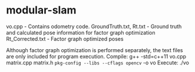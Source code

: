 # modular-slam
vo.cpp - Contains odometry code.
GroundTruth.txt, Rt.txt - Ground truth and calculated pose information for factor graph optimization
Rt_Corrected.txt - Factor graph optimized poses

Although factor graph optimization is performed separately, the text files are only included for program execution.
Compile: g++ -std=c++11 vo.cpp matrix.cpp matrix.h `pkg-config --libs --cflags opencv` -o vo
Execute: ./vo
